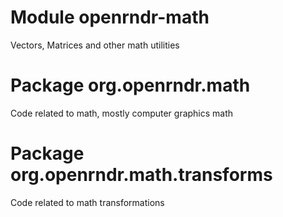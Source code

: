 # Module openrndr-math

Vectors, Matrices and other math utilities

# Package org.openrndr.math

Code related to math, mostly computer graphics math

# Package org.openrndr.math.transforms

Code related to math transformations
